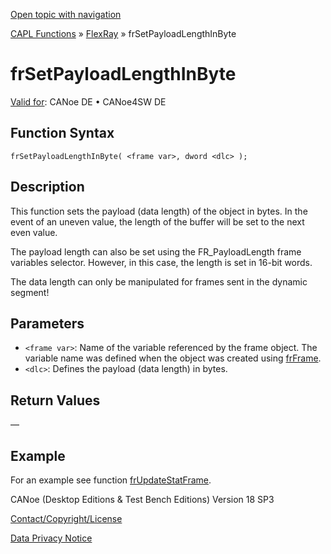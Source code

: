 [Open topic with navigation](../../../../../CANoeDEFamily.htm#Topics/CAPLFunctions/FlexRay/Functions/CAPLfunctionFRSetPayloadLengthInByte.md)

[CAPL Functions](../../CAPLfunctions.md) » [FlexRay](../CAPLfunctionsFlexrayOverview.md) » frSetPayloadLengthInByte

# frSetPayloadLengthInByte

[Valid for](../../../Shared/FeatureAvailability.md):  CANoe DE • CANoe4SW DE

## Function Syntax

```
frSetPayloadLengthInByte( <frame var>, dword <dlc> );
```

## Description

This function sets the payload (data length) of the object in bytes. In the event of an uneven value, the length of the buffer will be set to the next even value.

The payload length can also be set using the FR_PayloadLength frame variables selector. However, in this case, the length is set in 16-bit words.

The data length can only be manipulated for frames sent in the dynamic segment!

## Parameters

- `<frame var>`: Name of the variable referenced by the frame object. The variable name was defined when the object was created using [frFrame](../Objects/CAPLfunctionFRFrame.md).
- `<dlc>`: Defines the payload (data length) in bytes.

## Return Values

—

## Example

For an example see function [frUpdateStatFrame](CAPLfunctionFRUpdateStatFrame.md).

CANoe (Desktop Editions & Test Bench Editions) Version 18 SP3

[Contact/Copyright/License](../../../Shared/ContactCopyrightLicense.md)

[Data Privacy Notice](https://www.vector.com/int/en/company/get-info/privacy-policy/)
